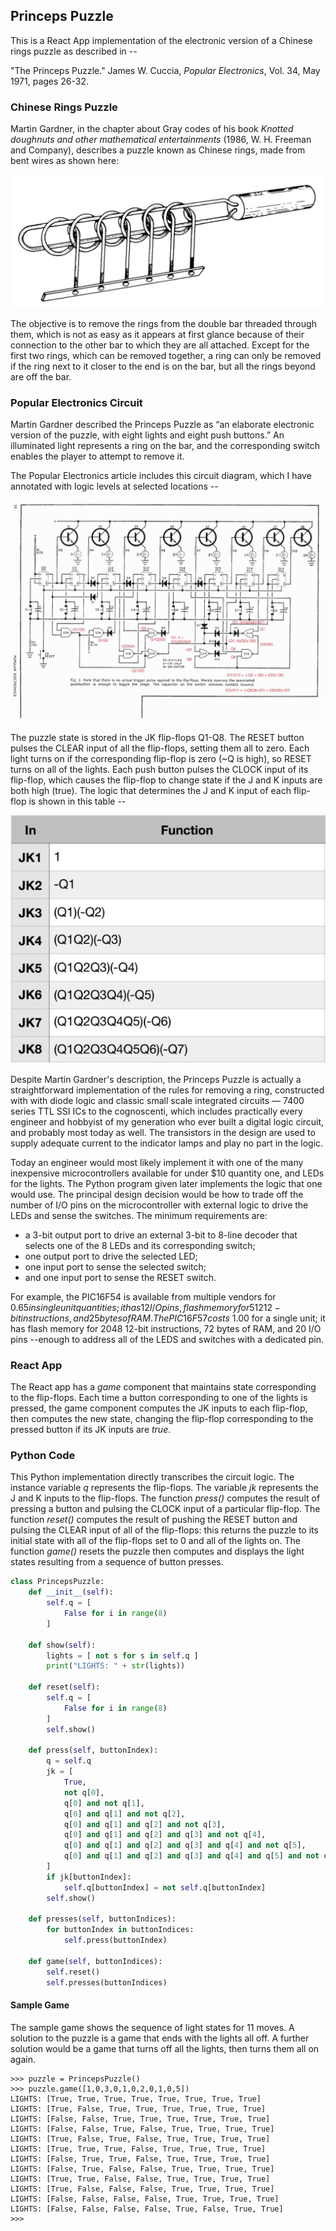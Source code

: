 ## Princeps Puzzle

This is a React App implementation of the electronic version of a Chinese rings puzzle as described in --

"The Princeps Puzzle." James W. Cuccia, *Popular Electronics*, Vol. 34, May 1971, pages 26-32.

### Chinese Rings Puzzle

Martin Gardner, in the chapter about Gray codes of his book *Knotted doughnuts and other mathematical entertainments* (1986, W. H. Freeman and Company), describes a puzzle known as Chinese rings, made from bent wires as shown here:

![Chinese rings puzzle](https://github.com/sigfredonin/react-app-princeps-puzzle/blob/master/chinese-rings.jpg "Chinese rings puzzle")

The objective is to remove the rings from the double bar threaded through them,
which is not as easy as it appears at first glance because of their connection to the other bar to which they are all attached. Except for the first two rings, which can be removed together, a ring can only be removed if the ring next to it closer to the end is on the bar, but all the rings beyond are off the bar.

### Popular Electronics Circuit

Martin Gardner described the Princeps Puzzle as “an elaborate electronic version of the puzzle, with eight lights and eight push buttons.” An illuminated light represents a ring on the bar, and the corresponding switch enables the player to attempt to remove it.

The Popular Electronics article includes this circuit diagram, which I have annotated with logic levels at selected locations --

![circuit diagram](https://github.com/sigfredonin/react-app-princeps-puzzle/blob/master/circuit-diagram.jpg "Princeps Puzzle circuit")

The puzzle state is stored in the JK flip-flops Q1-Q8.  The RESET button pulses the CLEAR input of all the flip-flops, setting them all to zero.  Each light turns on if the corresponding flip-flop is zero (~Q is high), so RESET turns on all of the lights.  Each push button pulses the CLOCK input of its flip-flop, which causes the flip-flop to change state if the J and K inputs are both high (true).  The logic that determines the J and K input of each flip-flop is shown in this table --

![JK inputs logic table](https://github.com/sigfredonin/react-app-princeps-puzzle/blob/master/JK-inputs.png "JK Inputs Table")

Despite Martin Gardner's description, the Princeps Puzzle is actually a straightforward implementation of the rules for removing a ring, constructed with with diode logic and classic small scale integrated circuits — 7400 series TTL SSI ICs to the cognoscenti, which includes practically every engineer and hobbyist of my generation who ever built a digital logic circuit, and probably most today as well. The transistors in the design are used to supply adequate current to the indicator lamps and play no part in the logic.

Today an engineer would most likely implement it with one of the many inexpensive
microcontrollers available for under $10 quantity one, and LEDs for the lights.
The Python program given later implements the logic that one would use.  The principal design decision would be how to trade off the number of I/O pins on the microcontroller with external logic to drive the LEDs and sense the switches.  The minimum requirements are:

* a 3-bit output port to drive an external 3-bit to 8-line decoder that selects one of the 8 LEDs and its corresponding switch;
* one output port to drive the selected LED;
* one input port to sense the selected switch;
* and one input port to sense the RESET switch.

For example, the PIC16F54 is available from multiple vendors for $0.65 in single unit quantities; it has 12 I/O pins, flash memory for 512 12-bit instructions, and 25 bytes of RAM.  The PIC16F57 costs ~$1.00 for a single unit; it has flash memory for 2048 12-bit instructions, 72 bytes of RAM, and 20 I/O pins --enough to address all of the LEDS and switches with a dedicated pin.

### React App

The React app has a *game* component that maintains state corresponding to the flip-flops.  Each time a button corresponding to one of the lights is pressed, the game component computes the JK inputs to each flip-flop, then computes the new state, changing the flip-flop corresponding to the pressed button if its JK inputs are *true*.

### Python Code

This Python implementation directly transcribes the circuit logic. The instance variable *q* represents the flip-flops. The variable *jk* represents the J and K inputs to the flip-flops. The function *press()* computes the result of pressing a button and pulsing the CLOCK input of a particular flip-flop. The function *reset()* computes the result of pushing the RESET button and pulsing the CLEAR input of all of the flip-flops: this returns the puzzle to its initial state with all
of the flip-flops set to 0 and all of the lights on. The function *game()* resets the puzzle then computes and displays the light states resulting from a sequence of button presses.

```python
class PrincepsPuzzle:
    def __init__(self):
        self.q = [
            False for i in range(8)
        ]

    def show(self):
        lights = [ not s for s in self.q ]
        print("LIGHTS: " + str(lights))

    def reset(self):
        self.q = [
            False for i in range(8)
        ]
        self.show()

    def press(self, buttonIndex):
        q = self.q
        jk = [
            True,
            not q[0],
            q[0] and not q[1],
            q[0] and q[1] and not q[2],
            q[0] and q[1] and q[2] and not q[3],
            q[0] and q[1] and q[2] and q[3] and not q[4],
            q[0] and q[1] and q[2] and q[3] and q[4] and not q[5],
            q[0] and q[1] and q[2] and q[3] and q[4] and q[5] and not q[6],
        ]
        if jk[buttonIndex]:
            self.q[buttonIndex] = not self.q[buttonIndex]
        self.show()

    def presses(self, buttonIndices):
        for buttonIndex in buttonIndices:
            self.press(buttonIndex)

    def game(self, buttonIndices):
        self.reset()
        self.presses(buttonIndices)
```

#### Sample Game

The sample game shows the sequence of light states for 11 moves. A solution to the puzzle is a game that ends with the lights all off. A further solution would be a game that turns off all the lights, then turns them all on again.

```
>>> puzzle = PrincepsPuzzle()
>>> puzzle.game([1,0,3,0,1,0,2,0,1,0,5])
LIGHTS: [True, True, True, True, True, True, True, True]
LIGHTS: [True, False, True, True, True, True, True, True]
LIGHTS: [False, False, True, True, True, True, True, True]
LIGHTS: [False, False, True, False, True, True, True, True]
LIGHTS: [True, False, True, False, True, True, True, True]
LIGHTS: [True, True, True, False, True, True, True, True]
LIGHTS: [False, True, True, False, True, True, True, True]
LIGHTS: [False, True, False, False, True, True, True, True]
LIGHTS: [True, True, False, False, True, True, True, True]
LIGHTS: [True, False, False, False, True, True, True, True]
LIGHTS: [False, False, False, False, True, True, True, True]
LIGHTS: [False, False, False, False, True, False, True, True]
>>> 
```